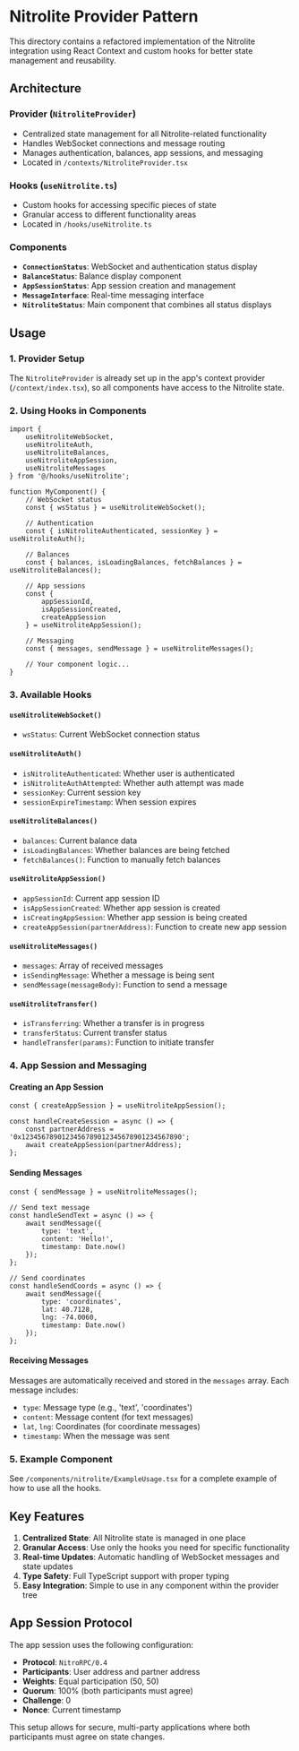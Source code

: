 # Nitrolite Provider Pattern

This directory contains a refactored implementation of the Nitrolite integration using React Context and custom hooks for better state management and reusability.

## Architecture

### Provider (`NitroliteProvider`)
- Centralized state management for all Nitrolite-related functionality
- Handles WebSocket connections and message routing
- Manages authentication, balances, app sessions, and messaging
- Located in `/contexts/NitroliteProvider.tsx`

### Hooks (`useNitrolite.ts`)
- Custom hooks for accessing specific pieces of state
- Granular access to different functionality areas
- Located in `/hooks/useNitrolite.ts`

### Components
- **`ConnectionStatus`**: WebSocket and authentication status display
- **`BalanceStatus`**: Balance display component
- **`AppSessionStatus`**: App session creation and management
- **`MessageInterface`**: Real-time messaging interface
- **`NitroliteStatus`**: Main component that combines all status displays

## Usage

### 1. Provider Setup
The `NitroliteProvider` is already set up in the app's context provider (`/context/index.tsx`), so all components have access to the Nitrolite state.

### 2. Using Hooks in Components

```tsx
import { 
    useNitroliteWebSocket, 
    useNitroliteAuth, 
    useNitroliteBalances,
    useNitroliteAppSession,
    useNitroliteMessages 
} from '@/hooks/useNitrolite';

function MyComponent() {
    // WebSocket status
    const { wsStatus } = useNitroliteWebSocket();
    
    // Authentication
    const { isNitroliteAuthenticated, sessionKey } = useNitroliteAuth();
    
    // Balances
    const { balances, isLoadingBalances, fetchBalances } = useNitroliteBalances();
    
    // App sessions
    const { 
        appSessionId, 
        isAppSessionCreated, 
        createAppSession 
    } = useNitroliteAppSession();
    
    // Messaging
    const { messages, sendMessage } = useNitroliteMessages();
    
    // Your component logic...
}
```

### 3. Available Hooks

#### `useNitroliteWebSocket()`
- `wsStatus`: Current WebSocket connection status

#### `useNitroliteAuth()`
- `isNitroliteAuthenticated`: Whether user is authenticated
- `isNitroliteAuthAttempted`: Whether auth attempt was made
- `sessionKey`: Current session key
- `sessionExpireTimestamp`: When session expires

#### `useNitroliteBalances()`
- `balances`: Current balance data
- `isLoadingBalances`: Whether balances are being fetched
- `fetchBalances()`: Function to manually fetch balances

#### `useNitroliteAppSession()`
- `appSessionId`: Current app session ID
- `isAppSessionCreated`: Whether app session is created
- `isCreatingAppSession`: Whether app session is being created
- `createAppSession(partnerAddress)`: Function to create new app session

#### `useNitroliteMessages()`
- `messages`: Array of received messages
- `isSendingMessage`: Whether a message is being sent
- `sendMessage(messageBody)`: Function to send a message

#### `useNitroliteTransfer()`
- `isTransferring`: Whether a transfer is in progress
- `transferStatus`: Current transfer status
- `handleTransfer(params)`: Function to initiate transfer

### 4. App Session and Messaging

#### Creating an App Session
```tsx
const { createAppSession } = useNitroliteAppSession();

const handleCreateSession = async () => {
    const partnerAddress = '0x1234567890123456789012345678901234567890';
    await createAppSession(partnerAddress);
};
```

#### Sending Messages
```tsx
const { sendMessage } = useNitroliteMessages();

// Send text message
const handleSendText = async () => {
    await sendMessage({
        type: 'text',
        content: 'Hello!',
        timestamp: Date.now()
    });
};

// Send coordinates
const handleSendCoords = async () => {
    await sendMessage({
        type: 'coordinates',
        lat: 40.7128,
        lng: -74.0060,
        timestamp: Date.now()
    });
};
```

#### Receiving Messages
Messages are automatically received and stored in the `messages` array. Each message includes:
- `type`: Message type (e.g., 'text', 'coordinates')
- `content`: Message content (for text messages)
- `lat`, `lng`: Coordinates (for coordinate messages)
- `timestamp`: When the message was sent

### 5. Example Component
See `/components/nitrolite/ExampleUsage.tsx` for a complete example of how to use all the hooks.

## Key Features

1. **Centralized State**: All Nitrolite state is managed in one place
2. **Granular Access**: Use only the hooks you need for specific functionality
3. **Real-time Updates**: Automatic handling of WebSocket messages and state updates
4. **Type Safety**: Full TypeScript support with proper typing
5. **Easy Integration**: Simple to use in any component within the provider tree

## App Session Protocol

The app session uses the following configuration:
- **Protocol**: `NitroRPC/0.4`
- **Participants**: User address and partner address
- **Weights**: Equal participation (50, 50)
- **Quorum**: 100% (both participants must agree)
- **Challenge**: 0
- **Nonce**: Current timestamp

This setup allows for secure, multi-party applications where both participants must agree on state changes.
